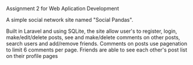 Assignment 2 for Web Aplication Development

A simple social network site named "Social Pandas".

Built in Laravel and using SQLite, the site allow user's to register, login, make/edit/delete posts, see and make/delete comments on other posts, 
search users and add/remove friends.
Comments on posts use pagenation to limit 6 comments per page.
Friends are able to see each other's post list on their profile pages


